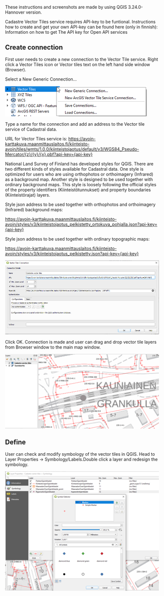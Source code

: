 These instructions and screenshots are made by using QGIS 3.24.0-Hannover version.

Cadastre Vector Tiles service requires API-key to be funtional. Instructions how to create and get your own API-key can be found here (only in finnish): Information on how to get The API key for Open API services

<H2>Create connection</H2>

First user needs to create a new connection to the Vector Tile service. Right click a Vector Tiles icon or Vector tiles text on the left hand side window (Browser).

Select a New Generic Connection…

![Define connection](./images/connection_screenshot.png)

Type a name for the connection and add an address to the Vector tile service of Cadastral data. 

URL for Vector Tiles service is: 
https://avoin-karttakuva.maanmittauslaitos.fi/kiinteisto-avoin/tiles/wmts/1.0.0/kiinteistojaotus/default/v3/WGS84_Pseudo-Mercator/{z}/{y}/{x}.pbf?api-key={api-key}

National Land Survey of Finland has developed styles for QGIS. There are two different kinds of styles available for Cadastral data. One style is optimized for users who are using orthophotos or orthoimagery (Infrared) as a background map. Another style is designed to be used together with ordinary background maps. This style is loosely following the official styles of the property identifiers (Kiinteistötunnukset) and property boundaries (Kiinteistörajat) layers.

Style json address to be used together with orthophotos and orthoimagery (Infrared) background maps:

https://avoin-karttakuva.maanmittauslaitos.fi/kiinteisto-avoin/styles/v3/kiinteistojaotus_pelkistetty_ortokuva_pohjalla.json?api-key={api-key}

Style json address to be used together with ordinary topographic maps:

https://avoin-karttakuva.maanmittauslaitos.fi/kiinteisto-avoin/styles/v3/kiinteistojaotus_pelkistetty.json?api-key={api-key}

![Saving info](./images/connection_details_screenshot.png)

Click OK. Connection is made and user can drag and drop vector tile layers from Browser window to the main map window.

![Map window](./images/map_window_screenshot.png)

<H2>Define</H2>

User can check and modify symbology of the vector tiles in QGIS. Head to Layer Properties -> Symbology/Labels.Double click a layer and redesign the symbology.

![Layer properties](./images/layer_symbology_screenshot.png)



